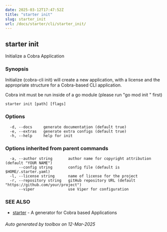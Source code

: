 ```yaml
---
date: 2025-03-12T17:47:52Z
title: "starter init"
slug: starter_init
url: /docs/starter/cli/starter_init/
---
```

## starter init

Initialize a Cobra Application

### Synopsis

Initialize (cobra-cli init) will create a new application, with a license
and the appropriate structure for a Cobra-based CLI application.

Cobra init must be run inside of a go module (please run "go mod init <MODNAME>" first)


```
starter init [path] [flags]
```

### Options

```
  -d, --docs     generate documentation (default true)
  -e, --extras   generate extra configs (default true)
  -h, --help     help for init
```

### Options inherited from parent commands

```
  -a, --author string       author name for copyright attribution (default "YOUR NAME")
      --config string       config file (default is $HOME/.starter.yaml)
  -l, --license string      name of license for the project
  -r, --repository string   gitHub repository URL (default "https://github.com/your/project")
      --viper               use Viper for configuration
```

### SEE ALSO

* [starter](/docs/starter/cli/starter/)	 - A generator for Cobra based Applications

###### Auto generated by toolbox on 12-Mar-2025
